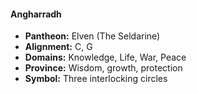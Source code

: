 #### Angharradh
- **Pantheon:** Elven (The Seldarine)
- **Alignment:** C, G
- **Domains:** Knowledge, Life, War, Peace
- **Province:** Wisdom, growth, protection
- **Symbol:** Three interlocking circles